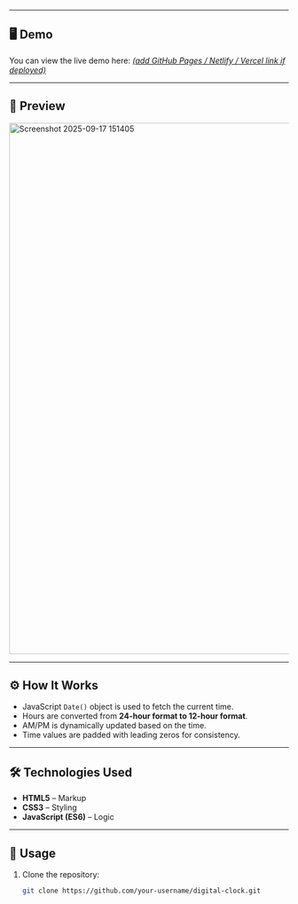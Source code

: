 
---

## 🖥️ Demo  
You can view the live demo here: [*(add GitHub Pages / Netlify / Vercel link if deployed)*  ](https://digitalwatchsagarzoci.netlify.app/)

---

## 📸 Preview  
<img width="1817" height="958" alt="Screenshot 2025-09-17 151405" src="https://github.com/user-attachments/assets/770c4cbe-8f4d-4c48-b27d-707d0a99d512" />
 

---

## ⚙️ How It Works  
- JavaScript `Date()` object is used to fetch the current time.  
- Hours are converted from **24-hour format to 12-hour format**.  
- AM/PM is dynamically updated based on the time.  
- Time values are padded with leading zeros for consistency.  

---

## 🛠️ Technologies Used  
- **HTML5** – Markup  
- **CSS3** – Styling  
- **JavaScript (ES6)** – Logic  

---

## 📌 Usage  
1. Clone the repository:  
   ```bash
   git clone https://github.com/your-username/digital-clock.git
